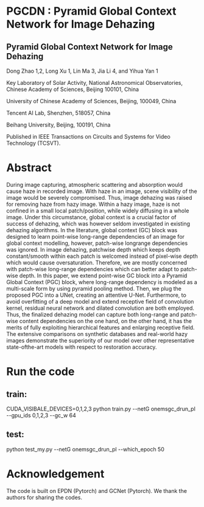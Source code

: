 


# PGCDN : Pyramid Global Context Network for Image Dehazing

## Pyramid Global Context Network for Image Dehazing

Dong Zhao 1,2, Long Xu 1, Lin Ma 3, Jia Li 4, and Yihua Yan 1

Key Laboratory of Solar Activity, National Astronomical Observatories, Chinese Academy of Sciences, Beijing 100101, China

University of Chinese Academy of Sciences, Beijing, 100049, China

Tencent AI Lab, Shenzhen, 518057, China

Beihang University, Beijing, 100191, China

Published in IEEE Transactions on Circuits and Systems for Video Technology (TCSVT).

# Abstract

During image capturing, atmospheric scattering and absorption would cause haze in recorded image. With haze in an image, scene visibility of the image would be severely compromised. Thus, image dehazing was raised for removing haze from hazy image. Within a hazy image, haze is not confined in a small local patch/position, while widely diffusing in a whole image. Under this circumstance, global context is a crucial factor of success of dehazing, which was however seldom investigated in existing dehazing algorithms. In the literature, global context (GC) block was designed to learn point-wise long-range dependencies of an image for global context modelling, however, patch-wise longrange dependencies was ignored. In image dehazing, patchwise depth which keeps depth constant/smooth within each patch is welcomed instead of pixel-wise depth which would cause oversaturation. Therefore, we are mostly concerned with patch-wise long-range dependencies which can better adapt to patch-wise depth. In this paper, we extend point-wise GC block into a Pyramid Global Context (PGC) block, where long-range dependency is modeled as a multi-scale form by using pyramid pooling method. Then, we plug the proposed PGC into a UNet, creating an attentive U-Net. Furthermore, to avoid overfitting of a deep model and extend receptive field of convolution kernel, residual neural network and dilated convolution are both employed. Thus, the finalized dehazing model can capture both long-range and patch-wise content dependencies on the one hand, on the other hand, it has the merits of fully exploiting hierarchical features and enlarging receptive field. The extensive comparisons on synthetic databases and real-world hazy images demonstrate the superiority of our model over other representative state-ofthe-art models with respect to restoration accuracy.

# Run the code

## train:

CUDA_VISIBALE_DEVICES=0,1,2,3 python train.py --netG onemsgc_drun_pl --gpu_ids 0,1,2,3 --gc_w 64

## test:

python test_my.py --netG onemsgc_drun_pl --which_epoch 50

# Acknowledgement

The code is built on EPDN (Pytorch) and GCNet (Pytorch). We thank the authors for sharing the codes.
